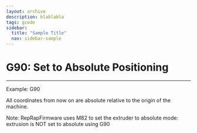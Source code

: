 ```yaml
---
layout: archive
description: blablabla
tags: gcode
sidebar:
  title: "Sample Title"
  nav: sidebar-sample
---
```

# G90: Set to Absolute Positioning #
***

Example: G90

All coordinates from now on are absolute relative to the origin of the machine.

Note: RepRapFirmware uses M82 to set the extruder to absolute mode: extrusion is NOT set to absolute using G90

